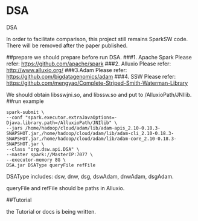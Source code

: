 # DSA
DSA

In order to facilitate comparison, this project still remains SparkSW code. There will be removed after the paper published.

##prepare
we should prepare before run DSA.
###1. Apache Spark
Please refer: https://github.com/apache/spark
###2. Alluxio
Please refer: http://www.alluxio.org/
###3.Adam
Please refer: https://github.com/bigdatagenomics/adam
###4. SSW
Please refer: https://github.com/mengyao/Complete-Striped-Smith-Waterman-Library

We should obtain libsswjni.so, and libssw.so and put to /AlluxioPath/JNIlib.
##run example

    spark-submit \
    --conf "spark.executor.extraJavaOptions=-Djava.library.path=/AlluxioPath/JNIlib" \
    --jars /home/hadoop/cloud/adam/lib/adam-apis_2.10-0.18.3-SNAPSHOT.jar,/home/hadoop/cloud/adam/lib/adam-cli_2.10-0.18.3-SNAPSHOT.jar,/home/hadoop/cloud/adam/lib/adam-core_2.10-0.18.3-SNAPSHOT.jar \
    --class "org.dsw.api.DSA" \
    --master spark://MasterIP:7077 \
    --executor-memory 8G \
    DSA.jar DSAType queryFile refFile
 
 DSAType includes: dsw, dnw, dsg, dswAdam,  dnwAdam, dsgAdam.

  queryFile and refFile should be paths in Alluxio.


##Tutorial

the Tutorial or docs is being written.
